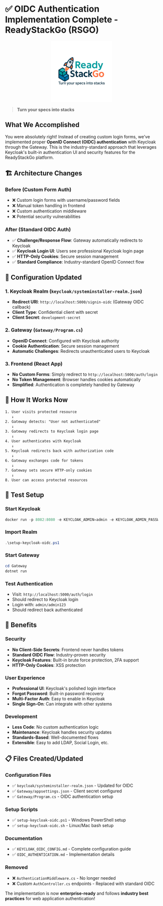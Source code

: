 # ✅ OIDC Authentication Implementation Complete - ReadyStackGo (RSGO)

<div align="center">
  <img src="../assets/logo.png" alt="ReadyStackGo Logo" width="200">
</div>

> **Turn your specs into stacks**

## What We Accomplished

You were absolutely right! Instead of creating custom login forms, we've implemented proper **OpenID Connect (OIDC) authentication** with Keycloak through the Gateway. This is the industry-standard approach that leverages Keycloak's built-in authentication UI and security features for the ReadyStackGo platform.

## 🏗️ Architecture Changes

### Before (Custom Form Auth)
- ❌ Custom login forms with username/password fields
- ❌ Manual token handling in frontend
- ❌ Custom authentication middleware
- ❌ Potential security vulnerabilities

### After (Standard OIDC Auth)
- ✅ **Challenge/Response Flow**: Gateway automatically redirects to Keycloak
- ✅ **Keycloak Login UI**: Users see professional Keycloak login page
- ✅ **HTTP-Only Cookies**: Secure session management
- ✅ **Standard Compliance**: Industry-standard OpenID Connect flow

## 🔧 Configuration Updated

### 1. **Keycloak Realm** (`keycloak/systeminstaller-realm.json`)
- **Redirect URI**: `http://localhost:5000/signin-oidc` (Gateway OIDC callback)
- **Client Type**: Confidential client with secret
- **Client Secret**: `development-secret`

### 2. **Gateway** (`Gateway/Program.cs`)
- **OpenID Connect**: Configured with Keycloak authority
- **Cookie Authentication**: Secure session management
- **Automatic Challenges**: Redirects unauthenticated users to Keycloak

### 3. **Frontend** (React App)
- **No Custom Forms**: Simply redirect to `http://localhost:5000/auth/login`
- **No Token Management**: Browser handles cookies automatically
- **Simplified**: Authentication is completely handled by Gateway

## 🚀 How It Works Now

```
1. User visits protected resource
   ↓
2. Gateway detects: "User not authenticated"
   ↓  
3. Gateway redirects to Keycloak login page
   ↓
4. User authenticates with Keycloak
   ↓
5. Keycloak redirects back with authorization code
   ↓
6. Gateway exchanges code for tokens
   ↓
7. Gateway sets secure HTTP-only cookies
   ↓
8. User can access protected resources
```

## 🧪 Test Setup

### Start Keycloak
```powershell
docker run -p 8082:8080 -e KEYCLOAK_ADMIN=admin -e KEYCLOAK_ADMIN_PASSWORD=admin123 quay.io/keycloak/keycloak:latest start-dev
```

### Import Realm
```powershell
.\setup-keycloak-oidc.ps1
```

### Start Gateway
```powershell
cd Gateway
dotnet run
```

### Test Authentication
- Visit: `http://localhost:5000/auth/login`
- Should redirect to Keycloak login
- Login with: `admin/admin123`
- Should redirect back authenticated

## 🎯 Benefits

### Security
- **No Client-Side Secrets**: Frontend never handles tokens
- **Standard OIDC Flow**: Industry-proven security
- **Keycloak Features**: Built-in brute force protection, 2FA support
- **HTTP-Only Cookies**: XSS protection

### User Experience  
- **Professional UI**: Keycloak's polished login interface
- **Forgot Password**: Built-in password recovery
- **Multi-Factor Auth**: Easy to enable in Keycloak
- **Single Sign-On**: Can integrate with other systems

### Development
- **Less Code**: No custom authentication logic
- **Maintenance**: Keycloak handles security updates
- **Standards-Based**: Well-documented flows
- **Extensible**: Easy to add LDAP, Social Login, etc.

## 📋 Files Created/Updated

### Configuration Files
- ✅ `keycloak/systeminstaller-realm.json` - Updated for OIDC
- ✅ `Gateway/appsettings.json` - Client secret configured
- ✅ `Gateway/Program.cs` - OIDC authentication setup

### Setup Scripts
- ✅ `setup-keycloak-oidc.ps1` - Windows PowerShell setup
- ✅ `setup-keycloak-oidc.sh` - Linux/Mac bash setup

### Documentation
- ✅ `KEYCLOAK_OIDC_CONFIG.md` - Complete configuration guide
- ✅ `OIDC_AUTHENTICATION.md` - Implementation details

### Removed
- ❌ `AuthenticationMiddleware.cs` - No longer needed
- ❌ Custom `AuthController.cs` endpoints - Replaced with standard OIDC

The implementation is now **enterprise-ready** and follows **industry best practices** for web application authentication!
